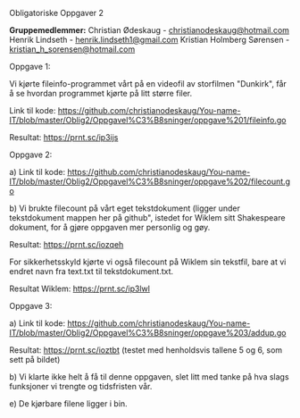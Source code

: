 Obligatoriske Oppgaver 2

**Gruppemedlemmer:**
Christian Ødeskaug - christianodeskaug@hotmail.com
Henrik Lindseth - henrik.lindseth1@gmail.com
Kristian Holmberg Sørensen - kristian_h_sorensen@hotmail.com


Oppgave 1:

Vi kjørte fileinfo-programmet vårt på en videofil av storfilmen "Dunkirk", får å se hvordan programmet kjørte på litt større filer.

Link til kode: https://github.com/christianodeskaug/You-name-IT/blob/master/Oblig2/Oppgavel%C3%B8sninger/oppgave%201/fileinfo.go

Resultat: https://prnt.sc/ip3ijs



Oppgave 2:

a) Link til kode: https://github.com/christianodeskaug/You-name-IT/blob/master/Oblig2/Oppgavel%C3%B8sninger/oppgave%202/filecount.go

b) Vi brukte filecount på vårt eget tekstdokument (ligger under tekstdokument mappen her på github", istedet for Wiklem sitt Shakespeare dokument, for å gjøre oppgaven mer personlig og gøy.

Resultat: https://prnt.sc/iozqeh

For sikkerhetsskyld kjørte vi også filecount på Wiklem sin tekstfil, bare at vi endret navn fra text.txt til tekstdokument.txt.

Resultat Wiklem: https://prnt.sc/ip3lwl



Oppgave 3:

a) Link til kode: https://github.com/christianodeskaug/You-name-IT/blob/master/Oblig2/Oppgavel%C3%B8sninger/oppgave%203/addup.go

   Resultat: https://prnt.sc/ioztbt
   (testet med henholdsvis tallene 5 og 6, som sett på bildet)
   
b) Vi klarte ikke helt å få til denne oppgaven, slet litt med tanke på hva slags funksjoner vi trengte og tidsfristen vår.

e) De kjørbare filene ligger i bin.
